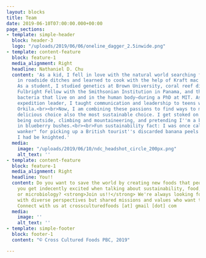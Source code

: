 ```yaml
---
layout: blocks
title: Team
date: 2019-06-10T07:00:00.000+00:00
page_sections:
- template: simple-header
  block: header-3
  logo: "/uploads/2019/06/06/oneline_dagger_2.5inwide.png"
- template: content-feature
  block: feature-1
  media_alignment: Right
  headline: Nathaniel D. Chu
  content: 'As a kid, I fell in love with the natural world searching for salamanders
    in roadside ditches and learned to cook with the help of Kraft mac and cheese.
    As a student, I studied genetics at Brown University, coral reef diseases as a
    Fulbright Fellow with the Smithsonian Institution in Panama, and the gut microbiome—the
    bacteria that live on and in the human body—during a PhD at MIT. As an sea-kayaking
    expedition leader, I taught communication and leadership to teens with YMCA Camp
    Orkila.<br><br>Now, I am combining these passions to find ways to make the most
    delicious choice also the most sustainable choice. I get stoked on efficiency,
    being outside, climbing and mountaineering, and pretending I''m a bear while sitting
    in blueberry bushes.<br><br>Fun sustainability fact: I was once called a "cheeky
    wanker" for picking up a British tourist''s discarded banana peels. I felt like
    I had be knighted.'
  media:
    image: "/uploads/2019/06/10/ndc_headshot_circle_200px.png"
    alt_text: ''
- template: content-feature
  block: feature-1
  media_alignment: Right
  headline: You!!
  content: Do you want to save the world by creating new foods that people love? Do
    you get indecently excited when talking about sustainability, food, branding,
    or microbiology? <strong>Join us!!</strong> We're always looking for partners
    with diverse perspectives but shared missions and values who want to combine forces.
    Connect with us at crossculturedfoods [at] gmail [dot] com
  media:
    image: ''
    alt_text: ''
- template: simple-footer
  block: footer-1
  content: "© Cross Cultured Foods PBC, 2019"

---
```


